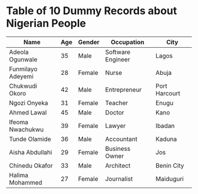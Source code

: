 # Table of 10 Dummy Records about Nigerian People

| Name            | Age | Gender | Occupation       | City          |
|-----------------|-----|--------|------------------|---------------|
| Adeola Ogunwale | 35  | Male   | Software Engineer | Lagos         |
| Funmilayo Adeyemi | 28 | Female | Nurse            | Abuja         |
| Chukwudi Okoro  | 42  | Male   | Entrepreneur     | Port Harcourt |
| Ngozi Onyeka    | 31  | Female | Teacher          | Enugu         |
| Ahmed Lawal     | 45  | Male   | Doctor           | Kano          |
| Ifeoma Nwachukwu | 39 | Female | Lawyer           | Ibadan        |
| Tunde Olamide   | 36  | Male   | Accountant       | Kaduna        |
| Aisha Abdullahi | 29  | Female | Business Owner   | Jos           |
| Chinedu Okafor  | 33  | Male   | Architect        | Benin City    |
| Halima Mohammed | 27  | Female | Journalist       | Maiduguri     |
